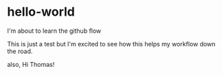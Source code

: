 # hello-world
I'm about to learn the github flow

This is just a test but I'm excited to see how this helps my workflow down the road. 

also, Hi Thomas!
